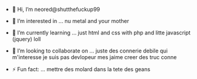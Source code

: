 - 👋 Hi, I’m neored@shutthefuckup99
- 👀 I’m interested in ... nu metal and your mother
- 🌱 I’m currently learning ... just html and css with php and litte javascript (jquery) loll
- 💞️ I’m looking to collaborate on ... juste des connerie debile qui m'interesse je suis pas devlopeur mes jaime creer des truc conne

- ⚡ Fun fact: ... mettre des molard dans la tete des geans

<!---
shutthefuckup99/shutthefuckup99 is a ✨ special ✨ repository because its `README.md` (this file) appears on your GitHub profile.
You can click the Preview link to take a look at your changes.
--->
